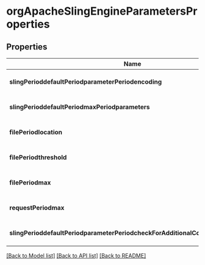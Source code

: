 # orgApacheSlingEngineParametersProperties

## Properties
Name | Type | Description | Notes
------------ | ------------- | ------------- | -------------
**slingPerioddefaultPeriodparameterPeriodencoding** | [**ConfigNodePropertyString**](ConfigNodePropertyString.md) |  | [optional] [default to null]
**slingPerioddefaultPeriodmaxPeriodparameters** | [**ConfigNodePropertyInteger**](ConfigNodePropertyInteger.md) |  | [optional] [default to null]
**filePeriodlocation** | [**ConfigNodePropertyString**](ConfigNodePropertyString.md) |  | [optional] [default to null]
**filePeriodthreshold** | [**ConfigNodePropertyInteger**](ConfigNodePropertyInteger.md) |  | [optional] [default to null]
**filePeriodmax** | [**ConfigNodePropertyInteger**](ConfigNodePropertyInteger.md) |  | [optional] [default to null]
**requestPeriodmax** | [**ConfigNodePropertyInteger**](ConfigNodePropertyInteger.md) |  | [optional] [default to null]
**slingPerioddefaultPeriodparameterPeriodcheckForAdditionalContainerParameters** | [**ConfigNodePropertyBoolean**](ConfigNodePropertyBoolean.md) |  | [optional] [default to null]

[[Back to Model list]](../README.md#documentation-for-models) [[Back to API list]](../README.md#documentation-for-api-endpoints) [[Back to README]](../README.md)


